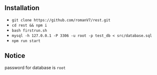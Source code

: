 ## Installation
- `git clone https://github.com/romanV7/rest.git`
- `cd rest && npm i`
- `bash firstrun.sh`
- `mysql -h 127.0.0.1 -P 3306 -u root -p test_db < src/database.sql`
- `npm run start`

## Notice
password for database is `root` 
